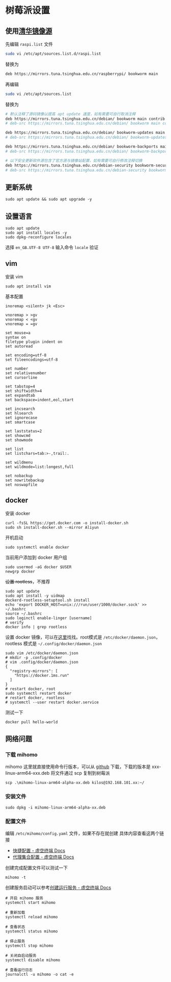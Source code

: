 # 树莓派设置

## 使用[清华镜像源](https://mirrors.tuna.tsinghua.edu.cn/help/raspberrypi/) 

先编辑 `raspi.list` 文件
```bash
sudo vi /etc/apt/sources.list.d/raspi.list
```
替换为
```bash
deb https://mirrors.tuna.tsinghua.edu.cn/raspberrypi/ bookworm main
```
再编辑
```bash
sudo vi /etc/apt/sources.list
```
替换为
```bash
# 默认注释了源码镜像以提高 apt update 速度，如有需要可自行取消注释
deb https://mirrors.tuna.tsinghua.edu.cn/debian/ bookworm main contrib non-free non-free-firmware
# deb-src https://mirrors.tuna.tsinghua.edu.cn/debian/ bookworm main contrib non-free non-free-firmware

deb https://mirrors.tuna.tsinghua.edu.cn/debian/ bookworm-updates main contrib non-free non-free-firmware
# deb-src https://mirrors.tuna.tsinghua.edu.cn/debian/ bookworm-updates main contrib non-free non-free-firmware

deb https://mirrors.tuna.tsinghua.edu.cn/debian/ bookworm-backports main contrib non-free non-free-firmware
# deb-src https://mirrors.tuna.tsinghua.edu.cn/debian/ bookworm-backports main contrib non-free non-free-firmware

# 以下安全更新软件源包含了官方源与镜像站配置，如有需要可自行修改注释切换
deb https://mirrors.tuna.tsinghua.edu.cn/debian-security bookworm-security main contrib non-free non-free-firmware
# deb-src https://mirrors.tuna.tsinghua.edu.cn/debian-security bookworm-security main contrib non-free non-free-firmware
```

## 更新系统

```
sudo apt update && sudo apt upgrade -y
```

## 设置语言

```shell
sudo apt update
sudo apt install locales -y
sudo dpkg-reconfigure locales
```

选择 `en_GB.UTF-8 UTF-8`
输入命令 `locale` 验证
## vim

安装 vim

```shell
sudo apt install vim
```

基本配置
```shell
inoremap <silent> jk <Esc>

vnoremap > >gv
vnoremap < <gv
vnoremap = =gv

set mouse=a
syntax on
filetype plugin indent on
set autoread

set encoding=utf-8
set fileencodings=utf-8

set number
set relativenumber
set cursorline

set tabstop=4
set shiftwidth=4
set expandtab
set backspace=indent,eol,start

set incsearch
set hlsearch
set ignorecase
set smartcase

set laststatus=2
set showcmd
set showmode

set list
set listchars=tab:>-,trail:.

set wildmenu
set wildmode=list:longest,full

set nobackup
set nowritebackup
set noswapfile
```

## docker
安装 docker

```shell
curl -fsSL https://get.docker.com -o install-docker.sh
sudo sh install-docker.sh --mirror Aliyun
```

开机启动

```shell
sudo systemctl enable docker
```

当前用户添加到 docker 用户组

```shell
sudo usermod -aG docker $USER
newgrp docker
```

~~设置 rootless~~，不推荐

```shell
sudo apt update
sudo apt install -y uidmap
dockerd-rootless-setuptool.sh install
echo 'export DOCKER_HOST=unix:///run/user/1000/docker.sock' >> ~/.bashrc
source ~/.bashrc
sudo loginctl enable-linger [username]
# verify
docker info | grep rootless
```

设置 docker 镜像，可以在[这里](https://status.daocloud.io/status/docker)找找。root模式是 `/etc/docker/daemon.json`，rootless 模式是 `~/.config/docker/daemon.json`

```shell
sudo vim /etc/docker/daemon.json
# mkdir -p .config/docker
# vim .config/docker/daemon.json
{
  "registry-mirrors": [
    "https://docker.1ms.run"
  ]
}
# restart docker, root
sudo systemctl restart docker
# restart docker, rootless
# systemctl --user restart docker.service
```

测试一下

```shell
docker pull hello-world
```

## 网络问题

### 下载 mihomo

mihomo 这里就直接使用命令行版本，可以从 [github](https://github.com/MetaCubeX/mihomo/releases) 下载，下载的版本是 xxx-linux-arm64-xxx.deb
将文件通过 scp 复制到树莓派

```shell
scp .\mihomo-linux-arm64-alpha-xx.deb kilos@192.168.101.xx:~/
```

### 安装文件

```shell
sudo dpkg -i mihomo-linux-arm64-alpha-xx.deb
```

### 配置文件

编辑 `/etc/mihomo/config.yaml` 文件，如果不存在就创建
具体内容查看这两个链接

- [快捷配置 - 虚空终端 Docs](https://wiki.metacubex.one/example/conf/)
- [代理集合配置 - 虚空终端 Docs](https://wiki.metacubex.one/config/proxy-providers/)

创建完成配置文件可以测试一下

```shell
mihomo -t
```

创建服务启动可以参考[创建运行服务 - 虚空终端 Docs](https://wiki.metacubex.one/startup/service/)

```shell
# 开启 mihomo 服务
systemctl start mihomo

# 重新加载
systemctl reload mihomo

# 查看状态
systemctl status mihomo

# 停止服务
systemctl stop mihomo

# 关闭自启动服务
systemctl disable mihomo

# 查看运行日志
journalctl -u mihomo -o cat -e
```
